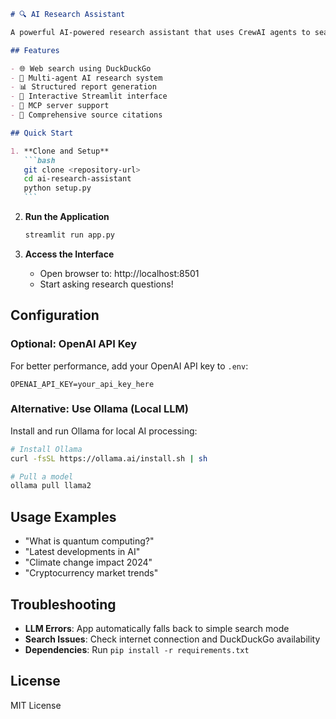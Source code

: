 ````markdown
# 🔍 AI Research Assistant

A powerful AI-powered research assistant that uses CrewAI agents to search the web, analyze information, and generate comprehensive reports.

## Features

- 🌐 Web search using DuckDuckGo
- 🤖 Multi-agent AI research system
- 📊 Structured report generation
- 💬 Interactive Streamlit interface
- 🔌 MCP server support
- 🎯 Comprehensive source citations

## Quick Start

1. **Clone and Setup**
   ```bash
   git clone <repository-url>
   cd ai-research-assistant
   python setup.py
   ```
````

2. **Run the Application**

   ```bash
   streamlit run app.py
   ```

3. **Access the Interface**
   - Open browser to: http://localhost:8501
   - Start asking research questions!

## Configuration

### Optional: OpenAI API Key

For better performance, add your OpenAI API key to `.env`:

```
OPENAI_API_KEY=your_api_key_here
```

### Alternative: Use Ollama (Local LLM)

Install and run Ollama for local AI processing:

```bash
# Install Ollama
curl -fsSL https://ollama.ai/install.sh | sh

# Pull a model
ollama pull llama2
```

## Usage Examples

- "What is quantum computing?"
- "Latest developments in AI"
- "Climate change impact 2024"
- "Cryptocurrency market trends"

## Troubleshooting

- **LLM Errors**: App automatically falls back to simple search mode
- **Search Issues**: Check internet connection and DuckDuckGo availability
- **Dependencies**: Run `pip install -r requirements.txt`

## License

MIT License

```

```
